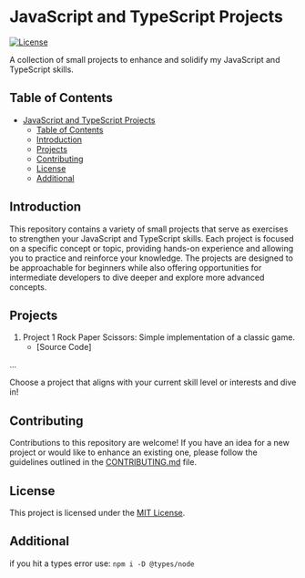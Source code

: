 # JavaScript and TypeScript Projects

[![License](https://img.shields.io/badge/license-MIT-blue.svg)](https://github.com/your-username/repo-name/blob/main/LICENSE)

A collection of small projects to enhance and solidify my JavaScript and TypeScript skills.

## Table of Contents

- [JavaScript and TypeScript Projects](#javascript-and-typescript-projects)
  - [Table of Contents](#table-of-contents)
  - [Introduction](#introduction)
  - [Projects](#projects)
  - [Contributing](#contributing)
  - [License](#license)
  - [Additional](#additional)

## Introduction

This repository contains a variety of small projects that serve as exercises to strengthen your JavaScript and TypeScript skills. Each project is focused on a specific concept or topic, providing hands-on experience and allowing you to practice and reinforce your knowledge. The projects are designed to be approachable for beginners while also offering opportunities for intermediate developers to dive deeper and explore more advanced concepts.

## Projects

1. Project 1 Rock Paper Scissors: Simple implementation of a classic game.
   - [Source Code]

...

Choose a project that aligns with your current skill level or interests and dive in!

## Contributing

Contributions to this repository are welcome! If you have an idea for a new project or would like to enhance an existing one, please follow the guidelines outlined in the [CONTRIBUTING.md](CONTRIBUTING.md) file.

## License

This project is licensed under the [MIT License](LICENSE).

## Additional

if you hit a types error use: `npm i -D @types/node`
